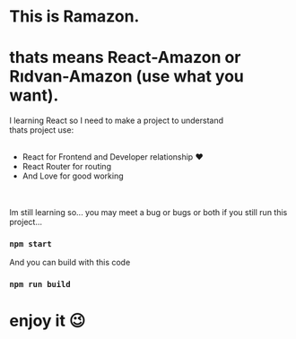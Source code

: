 # This is Ramazon.
# thats means React-Amazon or Rıdvan-Amazon (use what you want).

 I learning React so I need to make a project to understand  
 thats project use:  
 <br>
 - React for Frontend and Developer relationship :heart:  
 - React Router for routing  
 - And Love for good working




<br>
<br>
Im still learning so... you may meet a bug or bugs or both 
if you still run this project... 
<br>  

### `npm start`


And you can build with this code
### `npm run build`


# enjoy it :wink:
